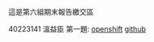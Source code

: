 這是第六組期末報告繳交區

40223141 溫益臣 
第一題:
[openshift](http://2015gear-40223141.rhcloud.com/mygeartest)
[github](https://github.com/40223141/gear)

